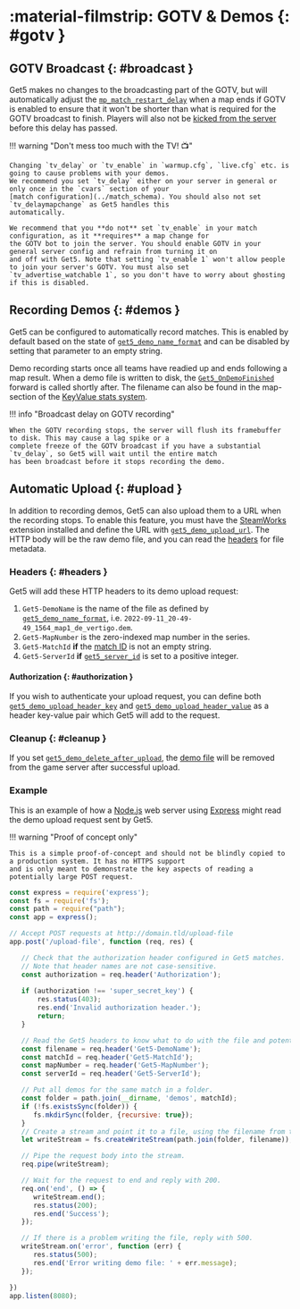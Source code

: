 # :material-filmstrip: GOTV & Demos {: #gotv }

## GOTV Broadcast {: #broadcast }

Get5 makes no changes to the broadcasting part of the GOTV, but will automatically adjust the
[`mp_match_restart_delay`](https://totalcsgo.com/command/mpmatchrestartdelay) when a map ends if GOTV is enabled to
ensure that it won't be shorter than what is required for the GOTV broadcast to finish. Players will also not
be [kicked from the server](../configuration/#get5_kick_when_no_match_loaded) before this delay has passed.

!!! warning "Don't mess too much with the TV! :tv:"

    Changing `tv_delay` or `tv_enable` in `warmup.cfg`, `live.cfg` etc. is going to cause problems with your demos.
    We recommend you set `tv_delay` either on your server in general or only once in the `cvars` section of your
    [match configuration](../match_schema). You should also not set `tv_delaymapchange` as Get5 handles this
    automatically.
    
    We recommend that you **do not** set `tv_enable` in your match configuration, as it **requires** a map change for
    the GOTV bot to join the server. You should enable GOTV in your general server config and refrain from turning it on
    and off with Get5. Note that setting `tv_enable 1` won't allow people to join your server's GOTV. You must also set
    `tv_advertise_watchable 1`, so you don't have to worry about ghosting if this is disabled.

## Recording Demos {: #demos }

Get5 can be configured to automatically record matches. This is enabled by default based on the state
of [`get5_demo_name_format`](../configuration/#get5_demo_name_format) and can be disabled by setting that parameter to
an empty string.

Demo recording starts once all teams have readied up and ends following a map result. When a demo file is written to
disk, the [`Get5_OnDemoFinished`](events_and_forwards.md) forward is called shortly after. The filename can also be
found in the map-section of the [KeyValue stats system](../stats_system/#keyvalue).

!!! info "Broadcast delay on GOTV recording"

    When the GOTV recording stops, the server will flush its framebuffer to disk. This may cause a lag spike or a
    complete freeze of the GOTV broadcast if you have a substantial `tv_delay`, so Get5 will wait until the entire match
    has been broadcast before it stops recording the demo.

## Automatic Upload {: #upload }

In addition to recording demos, Get5 can also upload them to a URL when the recording stops. To enable this feature, you
must have the [SteamWorks](../installation/#steamworks) extension installed and define the URL with
[`get5_demo_upload_url`](../configuration/#get5_demo_upload_url). The HTTP body will be the raw demo file, and you can
read the [headers](#headers) for file metadata.

### Headers {: #headers }

Get5 will add these HTTP headers to its demo upload request:

1. `Get5-DemoName` is the name of the file as defined
   by [`get5_demo_name_format`](../configuration/#get5_demo_name_format),
   i.e. `2022-09-11_20-49-49_1564_map1_de_vertigo.dem`.
2. `Get5-MapNumber` is the zero-indexed map number in the series.
3. `Get5-MatchId` **if** the [match ID](../match_schema/#schema) is not an empty string.
4. `Get5-ServerId` **if** [`get5_server_id`](configuration.md#get5_server_id) is set to a positive integer.

#### Authorization {: #authorization }

If you wish to authenticate your upload request, you can define both
[`get5_demo_upload_header_key`](../configuration/#get5_demo_upload_header_key) and
[`get5_demo_upload_header_value`](../configuration/#get5_demo_upload_header_value) as a header key-value pair which
Get5 will add to the request.

### Cleanup {: #cleanup }

If you set [`get5_demo_delete_after_upload`](../configuration/#get5_demo_delete_after_upload),
the [demo file](../configuration/#get5_demo_name_format) will be removed from the game server after successful upload.

### Example

This is an example of how a [Node.js](https://nodejs.org/en/) web server using [Express](https://expressjs.com/) might
read the demo upload request sent by Get5.

!!! warning "Proof of concept only"
 
    This is a simple proof-of-concept and should not be blindly copied to a production system. It has no HTTPS support
    and is only meant to demonstrate the key aspects of reading a potentially large POST request.

```js title="Node.js example"
const express = require('express');
const fs = require('fs');
const path = require("path");
const app = express();

// Accept POST requests at http://domain.tld/upload-file
app.post('/upload-file', function (req, res) {

   // Check that the authorization header configured in Get5 matches.
   // Note that header names are not case-sensitive.
   const authorization = req.header('Authorization');
   
   if (authorization !== 'super_secret_key') {
       res.status(403);
       res.end('Invalid authorization header.');
       return;
   }

   // Read the Get5 headers to know what to do with the file and potentially identify the server.
   const filename = req.header('Get5-DemoName');
   const matchId = req.header('Get5-MatchId');
   const mapNumber = req.header('Get5-MapNumber');
   const serverId = req.header('Get5-ServerId');

   // Put all demos for the same match in a folder.
   const folder = path.join(__dirname, 'demos', matchId);
   if (!fs.existsSync(folder)) {
      fs.mkdirSync(folder, {recursive: true});
   }
   // Create a stream and point it to a file, using the filename from the header.
   let writeStream = fs.createWriteStream(path.join(folder, filename));

   // Pipe the request body into the stream.
   req.pipe(writeStream);

   // Wait for the request to end and reply with 200.
   req.on('end', () => {
      writeStream.end();
      res.status(200);
      res.end('Success');
   });

   // If there is a problem writing the file, reply with 500.
   writeStream.on('error', function (err) {
      res.status(500);
      res.end('Error writing demo file: ' + err.message);
   });

})
app.listen(8080);
```

